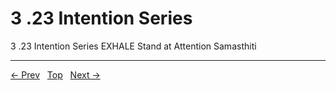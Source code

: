 # 3 .23 Intention Series

3 .23 Intention Series
EXHALE Stand at Attention Samasthiti


---
[← Prev](/pages/page-073.md) &nbsp; [Top](/index.md) &nbsp; [Next →](/pages/page-075.md)
